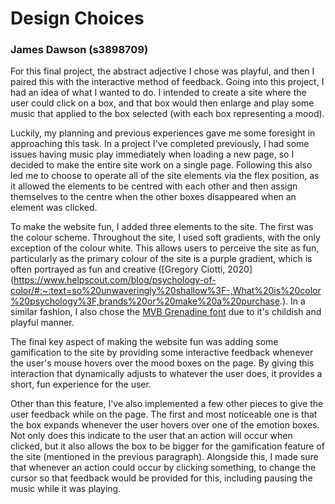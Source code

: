 # Design Choices
### James Dawson (s3898709)

For this final project, the abstract adjective I chose was playful, and then I paired this with the interactive method of feedback. Going into this project, I had an idea of what I wanted to do. I intended to create a site where the user could click on a box, and that box would then enlarge and play some music that applied to the box selected (with each box representing a mood). 


Luckily, my planning and previous experiences gave me some foresight in approaching this task. In a project I've completed previously, I had some issues having music play immediately when loading a new page, so I decided to make the entire site work on a single page. Following this also led me to choose to operate all of the site elements via the flex position, as it allowed the elements to be centred with each other and then assign themselves to the centre when the other boxes disappeared when an element was clicked.


To make the website fun, I added three elements to the site. The first was the colour scheme. Throughout the site, I used soft gradients, with the only exception of the colour white. This allows users to perceive the site as fun, particularly as the primary colour of the site is a purple gradient, which is often portrayed as fun and creative ([Gregory Ciotti, 2020] (https://www.helpscout.com/blog/psychology-of-color/#:~:text=so%20unwaveringly%20shallow%3F-,What%20is%20color%20psychology%3F,brands%20or%20make%20a%20purchase.). In a similar fashion, I also chose the [MVB Grenadine font](https://fonts.adobe.com/fonts/mvb-grenadine) due to it's childish and playful manner.


The final key aspect of making the website fun was adding some gamification to the site by providing some interactive feedback whenever the user's mouse hovers over the mood boxes on the page. By giving this interaction that dynamically adjusts to whatever the user does, it provides a short, fun experience for the user.


Other than this feature, I've also implemented a few other pieces to give the user feedback while on the page. The first and most noticeable one is that the box expands whenever the user hovers over one of the emotion boxes. Not only does this indicate to the user that an action will occur when clicked, but it also allows the box to be bigger for the gamification feature of the site (mentioned in the previous paragraph). Alongside this, I made sure that whenever an action could occur by clicking something, to change the cursor so that feedback would be provided for this, including pausing the music while it was playing.
